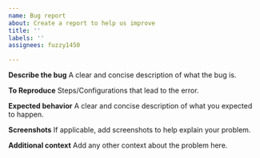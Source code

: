 ```yaml
---
name: Bug report
about: Create a report to help us improve
title: ''
labels: ''
assignees: fuzzy1450

---
```


**Describe the bug**
A clear and concise description of what the bug is.

**To Reproduce**
Steps/Configurations that lead to the error.

**Expected behavior**
A clear and concise description of what you expected to happen.

**Screenshots**
If applicable, add screenshots to help explain your problem.

**Additional context**
Add any other context about the problem here.
